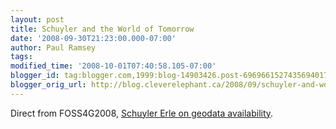 ```yaml
---
layout: post
title: Schuyler and the World of Tomorrow
date: '2008-09-30T21:23:00.000-07:00'
author: Paul Ramsey
tags: 
modified_time: '2008-10-01T07:40:58.105-07:00'
blogger_id: tag:blogger.com,1999:blog-14903426.post-6969661527435694017
blogger_orig_url: http://blog.cleverelephant.ca/2008/09/schuyler-and-world-of-tomorrow.html
---
```


Direct from FOSS4G2008, [Schuyler Erle on geodata availability](http://www.vimeo.com/1841244).

